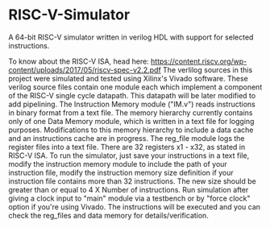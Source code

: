 # RISC-V-Simulator
A 64-bit RISC-V simulator written in verilog HDL with support for selected instructions.

To know about the RISC-V ISA, head here: https://content.riscv.org/wp-content/uploads/2017/05/riscv-spec-v2.2.pdf
The verlilog sources in this project were simulated and tested using Xilinx's Vivado software.
These verilog source files contain one module each which implement a component of the RISC-V single cycle datapath. This datapath will be later modified to add pipelining.
The Instruction Memory module ("IM.v") reads instructions in binary format from a text file.
The memory hierarchy currently contains only of one Data Memory module, which is written in a text file for logging purposes. Modifications to this memory hierarchy to include a data cache and an instructions cache are in progress.
The reg_file module logs the register files into a text file. There are 32 registers x1 - x32, as stated in RISC-V ISA.
To run the simulator, just save your instructions in a text file, modify the instruction memory module to include the path of your instruction file, modify the instruction memory size definition if your instruction file contains more than 32 instructions. The new size should be greater than or equal to 4 X Number of instructions.
Run simulation after giving a clock input to "main" module via a testbench or by "force clock" option if you're using Vivado.
The instructions will be executed and you can check the reg_files and data memory for details/verification.
